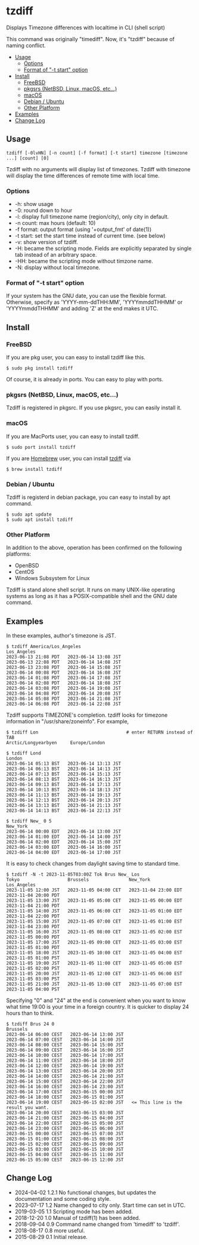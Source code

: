 # tzdiff <!-- omit in toc -->

Displays Timezone differences with localtime in CLI (shell script)

This command was originally "timediff". Now, it's "tzdiff" because of naming conflict.

- [Usage](#usage)
  - [Options](#options)
  - [Format of "-t start" option](#format-of--t-start-option)
- [Install](#install)
  - [FreeBSD](#freebsd)
  - [pkgsrs (NetBSD, Linux, macOS, etc...)](#pkgsrs-netbsd-linux-macos-etc)
  - [macOS](#macos)
  - [Debian / Ubuntu](#debian--ubuntu)
  - [Other Platform](#other-platform)
- [Examples](#examples)
- [Change Log](#change-log)

## Usage

    tzdiff [-0lvHN] [-n count] [-f format] [-t start] timezone [timezone ...] [count] [0]

Tzdiff with no arguments will display list of timezones.
Tzdiff with timezone will display the time differences of remote time with local time.

### Options

* -h: show usage
* -0: round down to hour
* -l: display full timezone name (region/city), only city in default.
* -n count: max hours (default: 10)
* -f format: output format (using '+output_fmt' of date(1))
* -t start: set the start time instead of current time. (see below)
* -v: show version of tzdiff.
* -H: became the scripting mode. Fields are explicitly separated by single tab instead of an arbitrary space.
* -HH: became the scripting mode without timzone name.
* -N: display without local timezone.

### Format of "-t start" option

If your system has the GNU date, you can use the flexible format. Otherwise, specify as 'YYYY-mm-ddTHH:MM', 'YYYYmmddTHHMM' or 'YYYYmmddTHHMM' and adding 'Z' at the end makes it UTC.

## Install

### FreeBSD

If you are pkg user, you can easy to install tzdiff like this.

```
$ sudo pkg install tzdiff
```

Of course, it is already in ports. You can easy to play with ports.

### pkgsrs (NetBSD, Linux, macOS, etc...)

Tzdiff is registered in pkgsrc. If you use pkgsrc, you can easily install it.

### macOS

If you are MacPorts user, you can easy to install tzdiff.

```
$ sudo port install tzdiff
```

If you are [Homebrew](https://brew.sh/) user, you can install [tzdiff](https://formulae.brew.sh/formula/tzdiff) via

```
$ brew install tzdiff
```
### Debian / Ubuntu

Tzdiff is registerd in debian package, you can easy to install by apt command.

```
$ sudo apt update
$ sudo apt install tzdiff
```

### Other Platform

In addition to the above, operation has been confirmed on the following platforms:

- OpenBSD
- CentOS
- Windows Subsystem for Linux

Tzdiff is stand alone shell script. It runs on many UNIX-like operating systems as long as it has a POSIX-compatible shell and the GNU date command.

## Examples

In these examples, author's timezone is JST.

```
$ tzdiff America/Los_Angeles
Los_Angeles
2023-06-13 21:08 PDT   2023-06-14 13:08 JST
2023-06-13 22:08 PDT   2023-06-14 14:08 JST
2023-06-13 23:08 PDT   2023-06-14 15:08 JST
2023-06-14 00:08 PDT   2023-06-14 16:08 JST
2023-06-14 01:08 PDT   2023-06-14 17:08 JST
2023-06-14 02:08 PDT   2023-06-14 18:08 JST
2023-06-14 03:08 PDT   2023-06-14 19:08 JST
2023-06-14 04:08 PDT   2023-06-14 20:08 JST
2023-06-14 05:08 PDT   2023-06-14 21:08 JST
2023-06-14 06:08 PDT   2023-06-14 22:08 JST
```

Tzdiff supports TIMEZONE's completion. tzdiff looks for timezone information in "/usr/share/zoneinfo". For example,

```
$ tzdiff Lon                                 # enter RETURN instead of TAB
Arctic/Longyearbyen     Europe/London

$ tzdiff Lond
London
2023-06-14 05:13 BST   2023-06-14 13:13 JST
2023-06-14 06:13 BST   2023-06-14 14:13 JST
2023-06-14 07:13 BST   2023-06-14 15:13 JST
2023-06-14 08:13 BST   2023-06-14 16:13 JST
2023-06-14 09:13 BST   2023-06-14 17:13 JST
2023-06-14 10:13 BST   2023-06-14 18:13 JST
2023-06-14 11:13 BST   2023-06-14 19:13 JST
2023-06-14 12:13 BST   2023-06-14 20:13 JST
2023-06-14 13:13 BST   2023-06-14 21:13 JST
2023-06-14 14:13 BST   2023-06-14 22:13 JST

$ tzdiff New_ 0 5
New_York
2023-06-14 00:00 EDT   2023-06-14 13:00 JST
2023-06-14 01:00 EDT   2023-06-14 14:00 JST
2023-06-14 02:00 EDT   2023-06-14 15:00 JST
2023-06-14 03:00 EDT   2023-06-14 16:00 JST
2023-06-14 04:00 EDT   2023-06-14 17:00 JST
```

It is easy to check changes from daylight saving time to standard time.

```
$ tzdiff -N -t 2023-11-05T03:00Z Tok Brus New_ Los
Tokyo                  Brussels               New_York               Los_Angeles
2023-11-05 12:00 JST   2023-11-05 04:00 CET   2023-11-04 23:00 EDT   2023-11-04 20:00 PDT
2023-11-05 13:00 JST   2023-11-05 05:00 CET   2023-11-05 00:00 EDT   2023-11-04 21:00 PDT
2023-11-05 14:00 JST   2023-11-05 06:00 CET   2023-11-05 01:00 EDT   2023-11-04 22:00 PDT
2023-11-05 15:00 JST   2023-11-05 07:00 CET   2023-11-05 01:00 EST   2023-11-04 23:00 PDT
2023-11-05 16:00 JST   2023-11-05 08:00 CET   2023-11-05 02:00 EST   2023-11-05 00:00 PDT
2023-11-05 17:00 JST   2023-11-05 09:00 CET   2023-11-05 03:00 EST   2023-11-05 01:00 PDT
2023-11-05 18:00 JST   2023-11-05 10:00 CET   2023-11-05 04:00 EST   2023-11-05 01:00 PST
2023-11-05 19:00 JST   2023-11-05 11:00 CET   2023-11-05 05:00 EST   2023-11-05 02:00 PST
2023-11-05 20:00 JST   2023-11-05 12:00 CET   2023-11-05 06:00 EST   2023-11-05 03:00 PST
2023-11-05 21:00 JST   2023-11-05 13:00 CET   2023-11-05 07:00 EST   2023-11-05 04:00 PST
```

Specifying "0" and "24" at the end is convenient when you want to know what time 19:00 is your time in a foreign country. It is quicker to display 24 hours than to think.

```
$ tzdiff Brus 24 0
Brussels
2023-06-14 06:00 CEST   2023-06-14 13:00 JST
2023-06-14 07:00 CEST   2023-06-14 14:00 JST
2023-06-14 08:00 CEST   2023-06-14 15:00 JST
2023-06-14 09:00 CEST   2023-06-14 16:00 JST
2023-06-14 10:00 CEST   2023-06-14 17:00 JST
2023-06-14 11:00 CEST   2023-06-14 18:00 JST
2023-06-14 12:00 CEST   2023-06-14 19:00 JST
2023-06-14 13:00 CEST   2023-06-14 20:00 JST
2023-06-14 14:00 CEST   2023-06-14 21:00 JST
2023-06-14 15:00 CEST   2023-06-14 22:00 JST
2023-06-14 16:00 CEST   2023-06-14 23:00 JST
2023-06-14 17:00 CEST   2023-06-15 00:00 JST
2023-06-14 18:00 CEST   2023-06-15 01:00 JST
2023-06-14 19:00 CEST   2023-06-15 02:00 JST   <= This line is the result you want.
2023-06-14 20:00 CEST   2023-06-15 03:00 JST
2023-06-14 21:00 CEST   2023-06-15 04:00 JST
2023-06-14 22:00 CEST   2023-06-15 05:00 JST
2023-06-14 23:00 CEST   2023-06-15 06:00 JST
2023-06-15 00:00 CEST   2023-06-15 07:00 JST
2023-06-15 01:00 CEST   2023-06-15 08:00 JST
2023-06-15 02:00 CEST   2023-06-15 09:00 JST
2023-06-15 03:00 CEST   2023-06-15 10:00 JST
2023-06-15 04:00 CEST   2023-06-15 11:00 JST
2023-06-15 05:00 CEST   2023-06-15 12:00 JST
```

## Change Log

* 2024-04-02 1.2.1 No functional changes, but updates the documentation and some coding style.
* 2023-07-17 1.2 Name changed to city only. Start time can set in UTC.
* 2019-03-05 1.1 Scripting mode has been added.
* 2018-12-20 1.0 Manual of tzdiff(1) has been added.
* 2018-09-04 0.9 Command name changed from 'timediff' to 'tzdiff'.
* 2018-08-17 0.8 more useful.
* 2015-08-29 0.1 Initial release.
